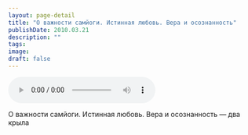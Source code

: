 ```yaml
---
layout: page-detail
title: "О важности самйоги. Истинная любовь. Вера и осознанность"
publishDate: 2010.03.21
description: ""
tags:
image:
draft: false
---
```


<audio title="2010.03.21 - О важности самйоги. Истинная любовь. Вера и осознанность.mp3" src="https://filer-api.advayta.org/v1.0/public/files/73504" controls=""></audio>

 О важности самйоги. Истинная любовь. Вера и осознанность — два крыла 

  
